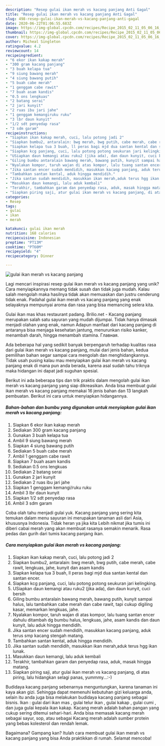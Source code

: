 ```yaml
---
description: "Resep gulai ikan merah vs kacang panjang Anti Gagal"
title: "Resep gulai ikan merah vs kacang panjang Anti Gagal"
slug: 498-resep-gulai-ikan-merah-vs-kacang-panjang-anti-gagal
date: 2020-06-22T01:06:55.683Z
image: https://img-global.cpcdn.com/recipes/Recipe_2015_02_11_05_06_16_957_ac92a87f311883175d3e/751x532cq70/gulai-ikan-merah-vs-kacang-panjang-foto-resep-utama.jpg
thumbnail: https://img-global.cpcdn.com/recipes/Recipe_2015_02_11_05_06_16_957_ac92a87f311883175d3e/751x532cq70/gulai-ikan-merah-vs-kacang-panjang-foto-resep-utama.jpg
cover: https://img-global.cpcdn.com/recipes/Recipe_2015_02_11_05_06_16_957_ac92a87f311883175d3e/751x532cq70/gulai-ikan-merah-vs-kacang-panjang-foto-resep-utama.jpg
author: Micheal Singleton
ratingvalue: 4.2
reviewcount: 14
recipeingredient:
- "6 ekor ikan kakap merah"
- "300 gram kacang panjang"
- "3 buah kelapa tua"
- "9 siung bawang merah"
- "4 siung bawang putih"
- "5 buah cabe merah"
- "1 genggam cabe rawit"
- "7 buah asam kandis"
- "0.5 ons lengkuas"
- "2 batang serai"
- "2 jari kunyit"
- "2 ruas ibu jari jahe"
- "1 genggam kemangiruku ruku"
- "3 lbr daun kunyit"
- "1/2 sdt penyedap rasa"
- "3 sdm garam"
recipeinstructions:
- "Siapkan ikan kakap merah, cuci, lalu potong jadi 2"
- "Siapkan bumbu2, antaralain: bwg merah, bwg putih, cabe merah, cabe rawit, lengkuas, jahe, kunyit dan asam kandis"
- "Siapkan kelapa tua 3 buah, ll peras bagi mjd dua santan kental dan santan encer."
- "Siapkan kcg panjang, cuci, lalu potong potong seukuran jari kelingking."
- "USiapkan daun kemangi atau ruku2 (jika ada), dan daun kunyit, cuci bersih"
- "Giling bumbu antaralain bawang merah, bawang putih, kunyit sampai halus, lalu tambahkan cabe merah dan cabe rawit, tapi cukup digiling kasar, memarkan lengkuas, jahe."
- "Nyalakan kompor, taruh wajan di atas kompor, lalu tuang santan encer dahulu ditambah dg bumbu halus, lengkuas, jahe, asam kandis dan daun kunyit, lalu aduk hingga mendidih."
- "Jika santan encer sudah mendidih, masukkan kacang panjang, aduk terus smp kacang stengah matang."
- "Tambahkan santan kental, aduk hingga mendidih."
- "Jika santan sudah mendidih, masukkan ikan merah,aduk terus hgg ikan lunak."
- "Masukkan daun kemangi, lalu aduk kembali"
- "Terakhir, tambahkan garam dan penyedap rasa, aduk, masak hingga matang."
- "Siapkan piring saji, atur gulai ikan merah vs kacang panjang, di atas piring, lalu hidangkan selagi panas, yummmy...:-)"
categories:
- Resep
tags:
- gulai
- ikan
- merah

katakunci: gulai ikan merah 
nutrition: 168 calories
recipecuisine: Indonesian
preptime: "PT13M"
cooktime: "PT60M"
recipeyield: "4"
recipecategory: Dinner

---
```



![gulai ikan merah vs kacang panjang](https://img-global.cpcdn.com/recipes/Recipe_2015_02_11_05_06_16_957_ac92a87f311883175d3e/751x532cq70/gulai-ikan-merah-vs-kacang-panjang-foto-resep-utama.jpg)

Lagi mencari inspirasi resep gulai ikan merah vs kacang panjang yang unik? Cara menyiapkannya memang tidak susah dan tidak juga mudah. Kalau salah mengolah maka hasilnya tidak akan memuaskan dan justru cenderung tidak enak. Padahal gulai ikan merah vs kacang panjang yang enak selayaknya mempunyai aroma dan rasa yang bisa memancing selera kita.

Gulai ikan mas khas restaurant padang. Brilio.net - Kacang panjang merupakan salah satu sayuran yang mudah dijumpai. Tidak hanya dimasak menjadi olahan yang enak, namun Adapun manfaat dari kacang panjang di antaranya bisa menjaga kesehatan jantung, menurunkan risiko kanker, menambah darah, hingga menambah stamina. Главная.

Ada beberapa hal yang sedikit banyak berpengaruh terhadap kualitas rasa dari gulai ikan merah vs kacang panjang, mulai dari jenis bahan, kedua pemilihan bahan segar sampai cara mengolah dan menghidangkannya. Tidak usah pusing kalau mau menyiapkan gulai ikan merah vs kacang panjang enak di mana pun anda berada, karena asal sudah tahu triknya maka hidangan ini dapat jadi suguhan spesial.


Berikut ini ada beberapa tips dan trik praktis dalam mengolah gulai ikan merah vs kacang panjang yang siap dikreasikan. Anda bisa membuat gulai ikan merah vs kacang panjang memakai 16 jenis bahan dan 13 langkah pembuatan. Berikut ini cara untuk menyiapkan hidangannya.

<!--inarticleads1-->

##### Bahan-bahan dan bumbu yang digunakan untuk menyiapkan gulai ikan merah vs kacang panjang:

1. Siapkan 6 ekor ikan kakap merah
1. Sediakan 300 gram kacang panjang
1. Gunakan 3 buah kelapa tua
1. Ambil 9 siung bawang merah
1. Siapkan 4 siung bawang putih
1. Sediakan 5 buah cabe merah
1. Ambil 1 genggam cabe rawit
1. Siapkan 7 buah asam kandis
1. Sediakan 0.5 ons lengkuas
1. Sediakan 2 batang serai
1. Gunakan 2 jari kunyit
1. Sediakan 2 ruas ibu jari jahe
1. Siapkan 1 genggam kemangi/ruku ruku
1. Ambil 3 lbr daun kunyit
1. Siapkan 1/2 sdt penyedap rasa
1. Ambil 3 sdm garam


Coba olah tahu menjadi gulai yuk. Kacang panjang yang sering kita temukan dalam menu sayuran ini merupakan tanaman asli dari Asia, khususnya Indonesia. Tidak heran ya jika kita Lebih nikmat jika tumis ini diberi cabai merah yang akan membuat rasanya semakin menarik. Rasa pedas dan gurih dari tumis kacang panjang ikan. 

<!--inarticleads2-->

##### Cara menyiapkan gulai ikan merah vs kacang panjang:

1. Siapkan ikan kakap merah, cuci, lalu potong jadi 2
1. Siapkan bumbu2, antaralain: bwg merah, bwg putih, cabe merah, cabe rawit, lengkuas, jahe, kunyit dan asam kandis
1. Siapkan kelapa tua 3 buah, ll peras bagi mjd dua santan kental dan santan encer.
1. Siapkan kcg panjang, cuci, lalu potong potong seukuran jari kelingking.
1. USiapkan daun kemangi atau ruku2 (jika ada), dan daun kunyit, cuci bersih
1. Giling bumbu antaralain bawang merah, bawang putih, kunyit sampai halus, lalu tambahkan cabe merah dan cabe rawit, tapi cukup digiling kasar, memarkan lengkuas, jahe.
1. Nyalakan kompor, taruh wajan di atas kompor, lalu tuang santan encer dahulu ditambah dg bumbu halus, lengkuas, jahe, asam kandis dan daun kunyit, lalu aduk hingga mendidih.
1. Jika santan encer sudah mendidih, masukkan kacang panjang, aduk terus smp kacang stengah matang.
1. Tambahkan santan kental, aduk hingga mendidih.
1. Jika santan sudah mendidih, masukkan ikan merah,aduk terus hgg ikan lunak.
1. Masukkan daun kemangi, lalu aduk kembali
1. Terakhir, tambahkan garam dan penyedap rasa, aduk, masak hingga matang.
1. Siapkan piring saji, atur gulai ikan merah vs kacang panjang, di atas piring, lalu hidangkan selagi panas, yummmy...:-)


Budidaya kacang panjang sebenarnya menguntungkan, karena tanaman ini kaya akan gizi. Sehingga dapat memenuhi kebutuhan gizi keluarga anda, selain itu anda juga bisa melakukan budidaya kacang panjang sebagai bisnis. Ikan : gulai dari ikan mas , gulai telur ikan , gulai kakap , gulai cumi , dan juga gulai kepala ikan kakap. Kacang merah adalah bahan pangan yang cukup sering ditemui sehari-hari. Anda bisa memasak kacang merah sebagai sayur, sop, atau sebagai Kacang merah adalah sumber protein yang bebas kolesterol dan rendah lemak. 

Bagaimana? Gampang kan? Itulah cara membuat gulai ikan merah vs kacang panjang yang bisa Anda praktikkan di rumah. Selamat mencoba!
